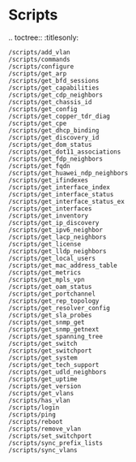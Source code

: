# Scripts

.. toctree::
    :titlesonly:

    /scripts/add_vlan
    /scripts/commands
    /scripts/configure
    /scripts/get_arp
    /scripts/get_bfd_sessions
    /scripts/get_capabilities
    /scripts/get_cdp_neighbors
    /scripts/get_chassis_id
    /scripts/get_config
    /scripts/get_copper_tdr_diag
    /scripts/get_cpe
    /scripts/get_dhcp_binding
    /scripts/get_discovery_id
    /scripts/get_dom_status
    /scripts/get_dot11_associations
    /scripts/get_fdp_neighbors
    /scripts/get_fqdn
    /scripts/get_huawei_ndp_neighbors
    /scripts/get_ifindexes
    /scripts/get_interface_index
    /scripts/get_interface_status
    /scripts/get_interface_status_ex
    /scripts/get_interfaces
    /scripts/get_inventory
    /scripts/get_ip_discovery
    /scripts/get_ipv6_neighbor
    /scripts/get_lacp_neighbors
    /scripts/get_license
    /scripts/get_lldp_neighbors
    /scripts/get_local_users
    /scripts/get_mac_address_table
    /scripts/get_metrics
    /scripts/get_mpls_vpn
    /scripts/get_oam_status
    /scripts/get_portchannel
    /scripts/get_rep_topology
    /scripts/get_resolver_config
    /scripts/get_sla_probes
    /scripts/get_snmp_get
    /scripts/get_snmp_getnext
    /scripts/get_spanning_tree
    /scripts/get_switch
    /scripts/get_switchport
    /scripts/get_system
    /scripts/get_tech_support
    /scripts/get_udld_neighbors
    /scripts/get_uptime
    /scripts/get_version
    /scripts/get_vlans
    /scripts/has_vlan
    /scripts/login
    /scripts/ping
    /scripts/reboot
    /scripts/remove_vlan
    /scripts/set_switchport
    /scripts/sync_prefix_lists
    /scripts/sync_vlans
